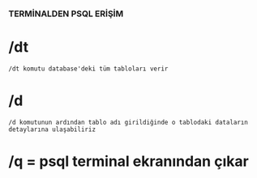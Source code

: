 ### TERMİNALDEN PSQL ERİŞİM

# /dt

    /dt komutu database'deki tüm tabloları verir

# /d 

    /d komutunun ardından tablo adı girildiğinde o tablodaki dataların detaylarına ulaşabiliriz

# /q = psql terminal ekranından çıkar
